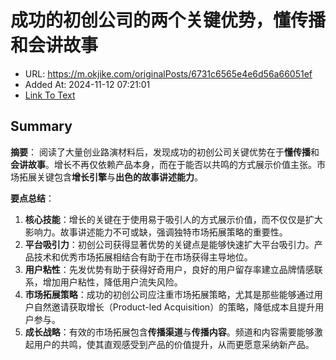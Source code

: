 # 成功的初创公司的两个关键优势，懂传播和会讲故事
- URL: https://m.okjike.com/originalPosts/6731c6565e4e6d56a66051ef
- Added At: 2024-11-12 07:21:01
- [Link To Text](2024-11-12-成功的初创公司的两个关键优势，懂传播和会讲故事_raw.md)

## Summary
**摘要**：
阅读了大量创业路演材料后，发现成功的初创公司关键优势在于**懂传播**和**会讲故事**。增长不再仅依赖产品本身，而在于能否以共鸣的方式展示价值主张。市场拓展关键包含**增长引擎**与**出色的故事讲述能力**。

**要点总结**：
1. **核心技能**：增长的关键在于使用易于吸引人的方式展示价值，而不仅仅是扩大影响力。故事讲述能力不可或缺，强调独特市场拓展策略的重要性。
2. **平台吸引力**：初创公司获得显著优势的关键点是能够快速扩大平台吸引力。产品技术和优秀市场拓展相结合有助于在市场获得主导地位。
3. **用户粘性**：先发优势有助于获得好奇用户，良好的用户留存率建立品牌情感联系，增加用户粘性，降低用户流失风险。
4. **市场拓展策略**：成功的初创公司应注重市场拓展策略，尤其是那些能够通过用户自然邀请获取增长（Product-led Acquisition）的策略，降低成本且提升用户参与。
5. **成长战略**：有效的市场拓展包含**传播渠道**与**传播内容**。频道和内容需要能够激起用户的共鸣，使其直观感受到产品的价值提升，从而更愿意采纳新产品。
